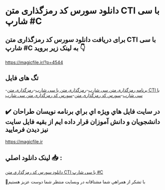 # دانلود سورس کد رمزگذاری متن CTI با سی شارپ #C

## برای دریافت دانلود سورس کد رمزگذاری متن CTI با سی شارپ #C به لینک زیر بروید 👇

https://magicfile.ir/?p=4544

## تگ های فایل

-[برنامه رمزگذاری متن سی شارپ](https://magicfile.ir/product/%d8%b3%d9%88%d8%b1%d8%b3-%da%a9%d8%af-%d8%b1%d9%85%d8%b2%da%af%d8%b0%d8%a7%d8%b1%db%8c-%d9%85%d8%aa%d9%86-cti-%d8%a8%d8%a7-%d8%b3%db%8c-%d8%b4%d8%a7%d8%b1%d9%be/)-[رمزگذاری متن با سی شارپ](https://magicfile.ir/product/%d8%b3%d9%88%d8%b1%d8%b3-%da%a9%d8%af-%d8%b1%d9%85%d8%b2%da%af%d8%b0%d8%a7%d8%b1%db%8c-%d9%85%d8%aa%d9%86-cti-%d8%a8%d8%a7-%d8%b3%db%8c-%d8%b4%d8%a7%d8%b1%d9%be/)-[رمزگذاری متن CTI با سی شارپ](https://magicfile.ir/product/%d8%b3%d9%88%d8%b1%d8%b3-%da%a9%d8%af-%d8%b1%d9%85%d8%b2%da%af%d8%b0%d8%a7%d8%b1%db%8c-%d9%85%d8%aa%d9%86-cti-%d8%a8%d8%a7-%d8%b3%db%8c-%d8%b4%d8%a7%d8%b1%d9%be/)-[سورس کد رمزگذاری متن](https://magicfile.ir/product/%d8%b3%d9%88%d8%b1%d8%b3-%da%a9%d8%af-%d8%b1%d9%85%d8%b2%da%af%d8%b0%d8%a7%d8%b1%db%8c-%d9%85%d8%aa%d9%86-cti-%d8%a8%d8%a7-%d8%b3%db%8c-%d8%b4%d8%a7%d8%b1%d9%be/)-[سورس کد رمزگذاری متن سی شارپ](https://magicfile.ir/product/%d8%b3%d9%88%d8%b1%d8%b3-%da%a9%d8%af-%d8%b1%d9%85%d8%b2%da%af%d8%b0%d8%a7%d8%b1%db%8c-%d9%85%d8%aa%d9%86-cti-%d8%a8%d8%a7-%d8%b3%db%8c-%d8%b4%d8%a7%d8%b1%d9%be/)

## ✔️ در سايت فايل هاي ويژه اي براي برنامه نويسان طراحان دانشجويان و دانش آموزان قرار داده ايم از بقيه فايل سايت نيز ديدن فرماييد

https://magicfile.ir


## لينک دانلود اصلي 📥 :

[دانلود سورس کد رمزگذاری متن CTI با سی شارپ #C](https://magicfile.ir/product/%d8%b3%d9%88%d8%b1%d8%b3-%da%a9%d8%af-%d8%b1%d9%85%d8%b2%da%af%d8%b0%d8%a7%d8%b1%db%8c-%d9%85%d8%aa%d9%86-cti-%d8%a8%d8%a7-%d8%b3%db%8c-%d8%b4%d8%a7%d8%b1%d9%be/) 


🙏با تشکر از همراهي شما مشتاقانه در وبسایت منتظر شما دوست عزیز هستیم

